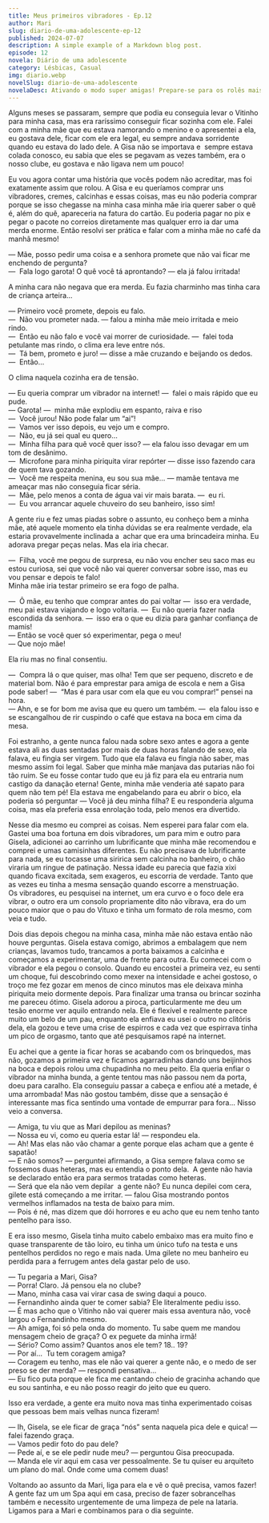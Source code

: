 ```yaml
---
title: Meus primeiros vibradores - Ep.12
author: Mari
slug: diario-de-uma-adolescente-ep-12
published: 2024-07-07
description: A simple example of a Markdown blog post.
episode: 12
novela: Diário de uma adolescente
category: Lésbicas, Casual
img: diario.webp
novelSlug: diario-de-uma-adolescente
novelaDesc: Ativando o modo super amigas! Prepare-se para os rolês mais insanos que duas garotas podem aprontar, como se fosse a coisa mais normal do mundo!
---
```


Alguns meses se passaram, sempre que podia eu conseguia levar o Vitinho para minha casa, mas era raríssimo conseguir ficar sozinha com ele. Falei com a minha mãe que eu estava namorando o menino e o apresentei a ela, eu gostava dele, ficar com ele era legal, eu sempre andava sorridente quando eu estava do lado dele. A Gisa não se importava e  sempre estava colada conosco, eu sabia que eles se pegavam as vezes também, era o nosso clube, eu gostava e não ligava nem um pouco!

Eu vou agora contar uma história que vocês podem não acreditar, mas foi exatamente assim que rolou. A Gisa e eu queríamos comprar uns vibradores, cremes, calcinhas e essas coisas, mas eu não poderia comprar porque se isso chegasse na minha casa minha mãe iria querer saber o quê é, além do quê, apareceria na fatura do cartão. Eu poderia pagar no pix e pegar o pacote no correios diretamente mas qualquer erro ia dar uma merda enorme. Então resolvi ser prática e falar com a minha mãe no café da manhã mesmo!

— Mãe, posso pedir uma coisa e a senhora promete que não vai ficar me enchendo de pergunta?  
—  Fala logo garota! O quê você tá aprontando? — ela já falou irritada!

A minha cara não negava que era merda. Eu fazia charminho mas tinha cara de criança arteira…

— Primeiro você promete, depois eu falo.  
—  Não vou prometer nada. — falou a minha mãe meio irritada e meio rindo.   
—  Então eu não falo e você vai morrer de curiosidade. —  falei toda petulante mas rindo, o clima era leve entre nós.  
—  Tá bem, prometo e juro! — disse a mãe cruzando e beijando os dedos.  
—  Então…

O clima naquela cozinha era de tensão.

— Eu queria comprar um vibrador na internet! —  falei o mais rápido que eu pude.   
— Garota! —  minha mãe explodiu em espanto, raiva e riso  
—  Você jurou! Não pode falar um “ai”!  
—  Vamos ver isso depois, eu vejo um e compro.   
—  Não, eu já sei qual eu quero…  
—  Minha filha para quê você quer isso? — ela falou isso devagar em um tom de desânimo.   
—  Microfone para minha piriquita virar repórter — disse isso fazendo cara de quem tava gozando.  
—  Você me respeita menina, eu sou sua mãe… — mamãe tentava me ameaçar mas não conseguia ficar séria.  
—  Mãe, pelo menos a conta de água vai vir mais barata. —  eu ri.  
—  Eu vou arrancar aquele chuveiro do seu banheiro, isso sim!

A gente riu e fez umas piadas sobre o assunto, eu conheço bem a minha mãe, até aquele momento ela tinha dúvidas se era realmente verdade, ela estaria provavelmente inclinada a  achar que era uma brincadeira minha. Eu adorava pregar peças nelas. Mas ela iria checar.

—  Filha, você me pegou de surpresa, eu não vou encher seu saco mas eu estou curiosa, sei que você não vai querer conversar sobre isso, mas eu vou pensar e depois te falo!  
Minha mãe iria testar primeiro se era fogo de palha.

—  Ô mãe, eu tenho que comprar antes do pai voltar —  isso era verdade, meu pai estava viajando e logo voltaria. —  Eu não queria fazer nada escondida da senhora. —  isso era o que eu dizia para ganhar confiança de mamis!   
— Então se você quer só experimentar, pega o meu!   
— Que nojo mãe!

Ela riu mas no final consentiu.

—  Compra lá o que quiser, mas olha! Tem que ser pequeno, discreto e de material bom. Não é para emprestar para amiga de escola e nem a Gisa pode saber! —  “Mas é para usar com ela que eu vou comprar!” pensei na hora.  
— Ahn, e se for bom me avisa que eu quero um também. —  ela falou isso e se escangalhou de rir cuspindo o café que estava na boca em cima da mesa.

Foi estranho, a gente nunca falou nada sobre sexo antes e agora a gente estava ali as duas sentadas por mais de duas horas falando de sexo, ela falava, eu fingia ser virgem. Tudo que ela falava eu fingia não saber, mas mesmo assim foi legal. Saber que minha mãe manjava das putarias não foi tão ruim. Se eu fosse contar tudo que eu já fiz para ela eu entraria num castigo da danação eterna! Gente, minha mãe venderia até sapato para quem não tem pé! Ela estava me engabelando para eu abrir o bico, ela poderia só perguntar — Você já deu minha filha? E eu responderia alguma coisa, mas ela preferia essa enrolação toda, pelo menos era divertido.

Nesse dia mesmo eu comprei as coisas. Nem esperei para falar com ela. Gastei uma boa fortuna em dois vibradores, um para mim e outro para Gisela, adicionei ao carrinho um lubrificante que minha mãe recomendou e comprei e umas camisinhas diferentes. Eu não precisava de lubrificante para nada, se eu tocasse uma siririca sem calcinha no banheiro, o chão viraria um ringue de patinação. Nessa idade eu parecia que fazia xixi quando ficava excitada, sem exageros, eu escorria de verdade. Tanto que as vezes eu tinha a mesma sensação quando escorre a menstruação.  
Os vibradores, eu pesquisei na internet, um era curvo e o foco dele era vibrar, o outro era um consolo propriamente dito não vibrava, era do um pouco maior que o pau do Vituxo e tinha um formato de rola mesmo, com veia e tudo.

Dois dias depois chegou na minha casa, minha mãe não estava então não houve perguntas. Gisela estava comigo, abrimos a embalagem que nem crianças, lavamos tudo, trancamos a porta baixamos a calcinha e começamos a experimentar, uma de frente para outra. Eu comecei com o vibrador e ela pegou o consolo. Quando eu encostei a primeira vez, eu senti um choque, fui descobrindo como mexer na intensidade e achei gostoso, o troço me fez gozar em menos de cinco minutos mas ele deixava minha piriquita meio dormente depois. Para finalizar uma transa ou brincar sozinha me pareceu ótimo. Gisela adorou a piroca, particularmente me deu um tesão enorme ver aquilo entrando nela. Ele é flexível e realmente parece muito um belo de um pau, enquanto ela enfiava eu usei o outro no clitóris dela, ela gozou e teve uma crise de espirros e cada vez que espirrava tinha um pico de orgasmo, tanto que até pesquisamos rapé na internet.

Eu achei que a gente ia ficar horas se acabando com os brinquedos, mas não, gozamos a primeira vez e ficamos agarradinhas dando uns beijinhos na boca e depois rolou uma chupadinha no meu peito. Ela queria enfiar o vibrador na minha bunda, a gente tentou mas não passou nem da porta, doeu para caralho. Ela conseguiu passar a cabeça e enfiou até a metade, é uma arrombada! Mas não gostou também, disse que a sensação é interessante mas fica sentindo uma vontade de empurrar para fora… Nisso veio a conversa.

— Amiga, tu viu que as Mari depilou as meninas?   
— Nossa eu vi, como eu queria estar lá! — respondeu ela.  
— Ah! Mas elas não vão chamar a gente porque elas acham que a gente é sapatão!  
— E não somos? — perguntei afirmando, a Gisa sempre falava como se fossemos duas heteras, mas eu entendia o ponto dela.  A gente não havia se declarado então era para sermos tratadas como heteras.  
— Será que ela não vem depilar  a gente não? Eu nunca depilei com cera, gilete está começando a me irritar. — falou Gisa mostrando pontos vermelhos inflamados na testa de baixo para mim.  
— Pois é né, mas dizem que dói horrores e eu acho que eu nem tenho tanto pentelho para isso.

E era isso mesmo, Gisela tinha muito cabelo embaixo mas era muito fino e quase transparente de tão loiro, eu tinha um único tufo na testa e uns pentelhos perdidos no rego e mais nada. Uma gilete no meu banheiro eu perdida para a ferrugem antes dela gastar pelo de uso.

— Tu pegaria a Mari, Gisa?   
— Porra! Claro. Já pensou ela no clube?   
— Mano, minha casa vai virar casa de swing daqui a pouco.  
— Fernandinho ainda quer te comer sabia? Ele literalmente pediu isso.   
— É mas acho que o Vitinho não vai querer mais essa aventura não, você largou o Fernandinho mesmo.  
— Ah amiga, foi só pela onda do momento. Tu sabe quem me mandou mensagem cheio de graça? O ex peguete da minha irmã!   
— Sério? Como assim? Quantos anos ele tem? 18.. 19?   
— Por aí…  Tu tem coragem amiga?   
— Coragem eu tenho, mas ele não vai querer a gente não, e o medo de ser preso se der merda? — respondi pensativa…  
— Eu fico puta porque ele fica me cantando cheio de gracinha achando que eu sou santinha, e eu não posso reagir do jeito que eu quero.

Isso era verdade, a gente era muito nova mas tinha experimentado coisas que pessoas bem mais velhas nunca fizeram!

— Ih, Gisela, se ele ficar de graça “nós” senta naquela pica dele e quica! — falei fazendo graça.  
— Vamos pedir foto do pau dele?   
— Pede aí, e se ele pedir nude meu? — perguntou Gisa preocupada.   
— Manda ele vir aqui em casa ver pessoalmente. Se tu quiser eu arquiteto um plano do mal. Onde come uma comem duas!

Voltando ao assunto da Mari, liga para ela e vê o quê precisa, vamos fazer! A gente faz um um Spa aqui em casa, preciso de fazer sobrancelhas também e necessito urgentemente de uma limpeza de pele na lataria.   
Ligamos para a Mari e combinamos para o dia seguinte.
